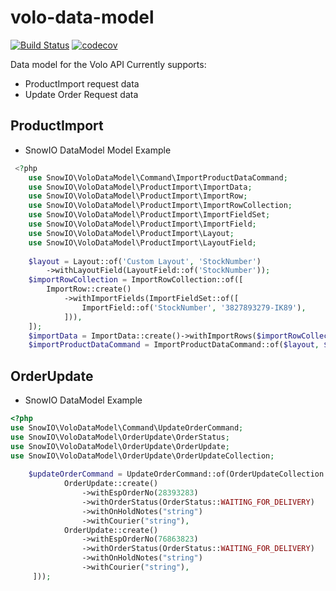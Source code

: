 # volo-data-model

[![Build Status](https://travis-ci.org/snowio/volo-data-model.svg?branch=master)](https://travis-ci.org/snowio/volo-data-model)
[![codecov](https://codecov.io/gh/snowio/volo-data-model/branch/master/graph/badge.svg)](https://codecov.io/gh/snowio/volo-data-model)

Data model for the Volo API 
Currently supports: 
- ProductImport request data
- Update Order Request data

## ProductImport


- SnowIO DataModel Model Example

```php
 <?php
    use SnowIO\VoloDataModel\Command\ImportProductDataCommand;
    use SnowIO\VoloDataModel\ProductImport\ImportData;
    use SnowIO\VoloDataModel\ProductImport\ImportRow;
    use SnowIO\VoloDataModel\ProductImport\ImportRowCollection;
    use SnowIO\VoloDataModel\ProductImport\ImportFieldSet;
    use SnowIO\VoloDataModel\ProductImport\ImportField;
    use SnowIO\VoloDataModel\ProductImport\Layout;
    use SnowIO\VoloDataModel\ProductImport\LayoutField;
    
    $layout = Layout::of('Custom Layout', 'StockNumber')
        ->withLayoutField(LayoutField::of('StockNumber'));
    $importRowCollection = ImportRowCollection::of([
        ImportRow::create()
            ->withImportFields(ImportFieldSet::of([
                ImportField::of('StockNumber', '3827893279-IK89'),
            ])),
    ]);
    $importData = ImportData::create()->withImportRows($importRowCollection);
    $importProductDataCommand = ImportProductDataCommand::of($layout, $importData);
```

## OrderUpdate 

- SnowIO DataModel Example

```php
<?php
use SnowIO\VoloDataModel\Command\UpdateOrderCommand;
use SnowIO\VoloDataModel\OrderUpdate\OrderStatus;
use SnowIO\VoloDataModel\OrderUpdate\OrderUpdate;
use SnowIO\VoloDataModel\OrderUpdate\OrderUpdateCollection;
    
    $updateOrderCommand = UpdateOrderCommand::of(OrderUpdateCollection::of([
            OrderUpdate::create()
                ->withEspOrderNo(28393283)
                ->withOrderStatus(OrderStatus::WAITING_FOR_DELIVERY)
                ->withOnHoldNotes("string")
                ->withCourier("string"),
            OrderUpdate::create()
                ->withEspOrderNo(76863823)
                ->withOrderStatus(OrderStatus::WAITING_FOR_DELIVERY)
                ->withOnHoldNotes("string")
                ->withCourier("string"),
     ]));
```